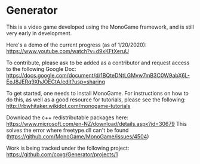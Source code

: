 # Generator

This is a video game developed using the MonoGame framework, and is still very early in development.

Here's a demo of the current progress (as of 1/20/2020): https://www.youtube.com/watch?v=d9xKFtXeruU

To contribute, please ask to be added as a contributor and request access to the following Google Doc:
https://docs.google.com/document/d/1BQteDNtLGMvw7mB3C0W9abX6L-EeJ8JERq9XhJOECtA/edit?usp=sharing

To get started, one needs to install MonoGame. For instructions on how to do this, as well as a good resource for tutorials, please see the following:
http://rbwhitaker.wikidot.com/monogame-tutorials

Download the c++ redistributable packages here:
https://www.microsoft.com/en-NZ/download/details.aspx?id=30679
This solves the error where freetype.dll can't be found (https://github.com/MonoGame/MonoGame/issues/4504) 

Work is being tracked under the following project:
https://github.com/coxg/Generator/projects/1
